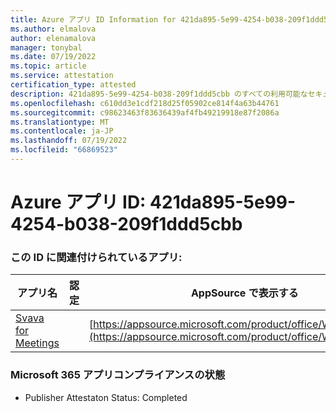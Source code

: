 ```yaml
---
title: Azure アプリ ID Information for 421da895-5e99-4254-b038-209f1ddd5cbb
ms.author: elmalova
author: elenamalova
manager: tonybal
ms.date: 07/19/2022
ms.topic: article
ms.service: attestation
certification_type: attested
description: 421da895-5e99-4254-b038-209f1ddd5cbb のすべての利用可能なセキュリティとコンプライアンス情報。
ms.openlocfilehash: c610dd3e1cdf218d25f05902ce814f4a63b44761
ms.sourcegitcommit: c98623463f83636439af4fb49219918e87f2086a
ms.translationtype: MT
ms.contentlocale: ja-JP
ms.lasthandoff: 07/19/2022
ms.locfileid: "66869523"
---
```

# <a name="azure-app-id-421da895-5e99-4254-b038-209f1ddd5cbb"></a>Azure アプリ ID: 421da895-5e99-4254-b038-209f1ddd5cbb


### <a name="apps-associated-with-this-id"></a>この ID に関連付けられているアプリ:
| **アプリ名** | **認定** | **AppSource で表示する** |
|--------------|---------------|-----------------------|
| [Svava for Meetings](../forward/WA200001723.md) |  | [https://appsource.microsoft.com/product/office/WA200001723](https://appsource.microsoft.com/product/office/WA200001723) |

### <a name="microsoft-365-app-compliance-status"></a>Microsoft 365 アプリコンプライアンスの状態
- Publisher Attestaton Status: Completed
